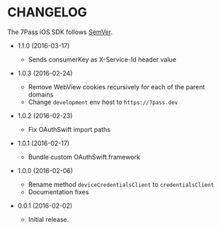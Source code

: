 # CHANGELOG

The 7Pass iOS SDK follows [SemVer](http://semver.org/).

- 1.1.0 (2016-03-17)
  - Sends consumerKey as X-Service-Id header value

- 1.0.3 (2016-02-24)
  - Remove WebView cookies recursively for each of the parent domains
  - Change `development` env host to `https://7pass.dev`

- 1.0.2 (2016-02-23)
  - Fix OAuthSwift import paths

- 1.0.1 (2016-02-17)
  - Bundle custom OAuthSwift.framework

- 1.0.0 (2016-02-06)
  - Rename method `deviceCredentialsClient` to `credentialsClient`
  - Documentation fixes

- 0.0.1 (2016-02-02)
  - Initial release.
